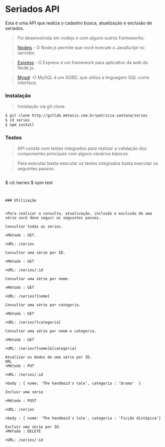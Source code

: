 # Seriados API

Esta é uma API que realiza o cadastro busca, atualização e exclusão de seriados. 

> Foi desenvolvida em nodejs e com alguns outros frameworks:

>[Nodejs](nodejs.org) - O Node.js permite que você execute o JavaScript no servidor.

>[Express](expressjs.com) - O Express é um framework para aplicativo da web do Node.js.

>[Mysql](mysql.com)  -O MySQL é um SGBD, que utiliza a linguagem SQL como interface. 


### Instalação

>Instalação via git clone
```bash
$ git clone http://gitlab.metasix.com.br/patricia.santana/series
$ cd series
$ npm install
```

### Testes

>API consta com testes integrados para realizar a validação dos componentes principais com alguns cenários básicos. 


>Para executar basta executar os testes integrados basta executar os seguintes passos:

>```bash
$ cd /series
$ npm test
```


### Utilização 

 
>Para realizar a consulta, atualização, inclusão e exclusão de uma série você deve seguir os seguintes passos.

Consultar todas as series.

>Método : GET.

>URL: /series

Consultar uma série por ID.

>Método : GET

>URL: /series/:id

Consultar uma série por nome.

>Método : GET

>URL: /series?[nome]

Consultar uma série por categoria.

>Método : GET

>URL: /series?[categoria]

Consultar uma série por nome e categoria.

>Método : GET

>URL: /series?[nome]&[categoria]

Atualizar os dados de uma série por ID.
URL
>Método : PUT

>URL: /series/:id

>body : { nome: 'The handmaid's tale', categoria : 'Drama'  }

Incluir uma série

>Método : POST

>URL: /series

>body : { nome: 'The handmaid's tale', categoria : 'Ficção distópica'}

Excluir uma serie por ID.
>Método : DELETE

>URL: /series/:id